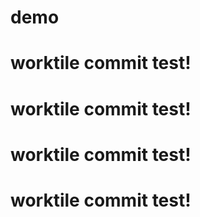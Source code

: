# demo
# worktile commit test!

# worktile commit test!

# worktile commit test!

# worktile commit test!
